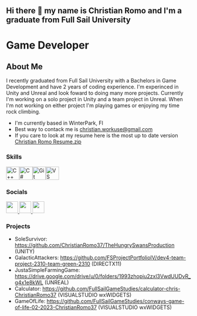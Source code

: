 ## Hi there 👋 my name is Christian Romo and I'm a graduate from Full Sail University
# Game Developer
## About Me
I recently graduated from Full Sail University with a Bachelors in Game Development and have 2 years of coding experience. I'm experinced in Unity and Unreal and look foward to doing many more projects. Currently I'm working on a solo project in Unity and a team project in Unreal. When I'm not working on either project I'm playing games or enjoying my time rock climbing. 
- I'm currently based in WinterPark, Fl
- Best way to contack me is christian.workuse@gmail.com
- If you care to look at my resume here is the most up to date version [Christian Romo Resume.zip](https://github.com/ChristianRomo37/ChristianRomo37/files/15068333/Christian.Romo.Resume.zip)


 ### Skills 
<p align="left">
<a href="https://www.oracle.com/java/" target="_blank" rel="noreferrer"><img src="https://raw.githubusercontent.com/danielcranney/readme-generator/main/public/icons/skills/cplusplus-colored.svg" width="36" height="36" alt="C++" /></a><a href="https://docs.microsoft.com/en-us/dotnet/csharp/" target="_blank" rel="noreferrer"><img src="https://raw.githubusercontent.com/danielcranney/readme-generator/main/public/icons/skills/csharp-colored.svg" width="36" height="36" alt="C#" /></a><a href="https://git-scm.com/" target="_blank" rel="noreferrer"><img src="https://raw.githubusercontent.com/danielcranney/readme-generator/main/public/icons/skills/git-colored.svg" width="36" height="36" alt="Git" /></a><a href="https://code.visualstudio.com/" target="_blank" rel="noreferrer"><img src="https://raw.githubusercontent.com/danielcranney/readme-generator/main/public/icons/skills/visualstudiocode.svg" width="36" height="36" alt="VS Code" /></a>
                    </p>
                    
### Socials
                  
                  
<p align="left">
                      <a href="https://discord.com/users/wendigocrypt" target="_blank" rel="noreferrer">
                    <picture>
                    <source media="(prefers-color-scheme: dark)" srcset="https://raw.githubusercontent.com/danielcranney/readme-generator/main/public/icons/socials/discord-dark.svg" />
                    <source media="(prefers-color-scheme: light)" srcset="https://raw.githubusercontent.com/danielcranney/readme-generator/main/public/icons/socials/discord.svg" />
                    <img src="https://raw.githubusercontent.com/danielcranney/readme-generator/main/public/icons/socials/discord.svg" width="32" height="32" />
                    </picture>
                    </a>
                      <a href="https://www.github.com/christianromo37" target="_blank" rel="noreferrer">
                    <picture>
                    <source media="(prefers-color-scheme: dark)" srcset="https://raw.githubusercontent.com/danielcranney/readme-generator/main/public/icons/socials/github-dark.svg" />
                    <source media="(prefers-color-scheme: light)" srcset="https://raw.githubusercontent.com/danielcranney/readme-generator/main/public/icons/socials/github.svg" />
                    <img src="https://raw.githubusercontent.com/danielcranney/readme-generator/main/public/icons/socials/github.svg" width="32" height="32" />
                    </picture>
                    </a>
                      <a href="https://www.linkedin.com/in/christian-romo-853441247/" target="_blank" rel="noreferrer">
                    <picture>
                    <source media="(prefers-color-scheme: dark)" srcset="https://raw.githubusercontent.com/danielcranney/readme-generator/main/public/icons/socials/linkedin-dark.svg" />
                    <source media="(prefers-color-scheme: light)" srcset="https://raw.githubusercontent.com/danielcranney/readme-generator/main/public/icons/socials/linkedin.svg" />
                    <img src="https://raw.githubusercontent.com/danielcranney/readme-generator/main/public/icons/socials/linkedin.svg" width="32" height="32" />
                    </picture>
                    </a></p>

### Projects
- SoleSurvivor: https://github.com/ChristianRomo37/TheHungrySwansProduction (UNITY)
- GalacticAttackers: https://github.com/FSProjectPortfolioIV/dev4-team-project-2310-team-green-2310 (DIRECTX11)
- JustaSimpleFarmingGame: https://drive.google.com/drive/u/0/folders/1993zhopiu2zxl3VwdUUDvR_g4x1e8kWL (UNREAL)
- Calculator: https://github.com/FullSailGameStudies/calculator-chris-ChristianRomo37 (VISUALSTUDIO wxWIDGETS)
- GameOfLife: https://github.com/FullSailGameStudies/conways-game-of-life-02-2023-ChristianRomo37 (VISUALSTUDIO wxWIDGETS)
<!--
**ChristianRomo37/ChristianRomo37** is a ✨ _special_ ✨ repository because its `README.md` (this file) appears on your GitHub profile.

Here are some ideas to get you started:

- 🔭 I’m currently working on ...
- 🌱 I’m currently learning ...
- 👯 I’m looking to collaborate on ...
- 🤔 I’m looking for help with ...
- 💬 Ask me about ...
- 📫 How to reach me: ...
- 😄 Pronouns: ...
- ⚡ Fun fact: ...
-->

